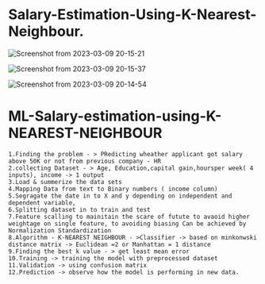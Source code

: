 # Salary-Estimation-Using-K-Nearest-Neighbour.

![Screenshot from 2023-03-09 20-15-21](https://user-images.githubusercontent.com/91020626/224060101-499cb4ae-b4df-438b-8734-3057f5a14d4b.png)

![Screenshot from 2023-03-09 20-15-37](https://user-images.githubusercontent.com/91020626/224060147-5efb048f-32aa-44a5-bc74-30dc2b0262f5.png)

![Screenshot from 2023-03-09 20-14-54](https://user-images.githubusercontent.com/91020626/224060172-ababb85c-86be-4ed1-ad68-8a04770d5cb9.png)

# ML-Salary-estimation-using-K-NEAREST-NEIGHBOUR
    1.Finding the problem - > PRedicting wheather applicant got salary above 50K or not from previous company - HR
    2.collecting Dataset - > Age, Education,capital gain,hoursper week( 4 inputs), income -> 1 output
    3.Load & summerize the data sets 
    4.Mapping Data from text to Binary numbers ( income column)
    5.Segragate the date in to X and y depending on independent and dependent variable,
    6.Splitting dataset in to train and test
    7.Feature scalling to mainitain the scare of futute to avaoid higher weightage on single feature, to avoiding biasing Can be achieved by Normalization Standardization
    8.Algorithm - K-NEAREST NEIGHBOUR - >Classifier -> based on minkonwski distance matrix -> Euclidean =2 or Manhattan = 1 distance
    9.Finding the best k value - > get least mean error
    10.Training -> training the model with preprocessed dataset
    11.Validation -> using confusion matrix
    12.Prediction -> observe how the model is performing in new data.
